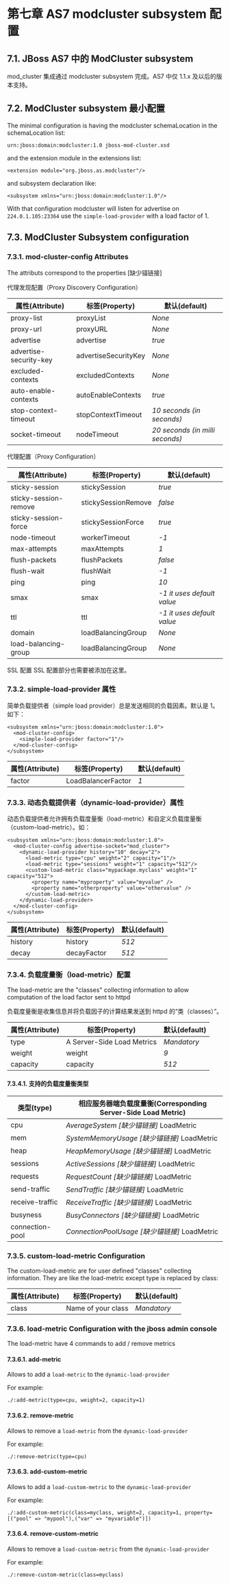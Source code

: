 # 第七章 AS7 modcluster subsystem 配置

## 7.1. JBoss AS7 中的 ModCluster subsystem

mod_cluster 集成通过 modcluster subsystem 完成。AS7 中仅 1.1.x 及以后的版本支持。

## 7.2. ModCluster subsystem 最小配置

The minimal configuration is having the modcluster schemaLocation in the schemaLocation list:

```
urn:jboss:domain:modcluster:1.0 jboss-mod-cluster.xsd
```

and the extension module in the extensions list:

```
<extension module="org.jboss.as.modcluster"/>
```

and subsystem declaration like:

```
<subsystem xmlns="urn:jboss:domain:modcluster:1.0"/>
```

With that configuration modcluster will listen for advertise on ```224.0.1.105:23364``` use the ```simple-load-provider``` with a load factor of 1.

## 7.3. ModCluster Subsystem configuration

### 7.3.1. mod-cluster-config Attributes

The attributs correspond to the properties [缺少锚链接]

代理发现配置（Proxy Discovery Configuration）

| 属性(Attribute) | 标签(Property) | 默认(default) |
| -- | -- | -- |
| proxy-list | proxyList | *None* |
| proxy-url | proxyURL | *None* |
| advertise | advertise | *true* |
| advertise-security-key | advertiseSecurityKey | *None* |
| excluded-contexts | excludedContexts | *None* |
| auto-enable-contexts | autoEnableContexts | *true* |
| stop-context-timeout | stopContextTimeout | *10 seconds (in seconds)* |
| socket-timeout | nodeTimeout | *20 seconds (in milli seconds)* |

代理配置（Proxy Configuration）

| 属性(Attribute) | 标签(Property) | 默认(default) |
| -- | -- | -- |
| sticky-session | stickySession | *true* |
| sticky-session-remove | stickySessionRemove | *false* |
| sticky-session-force | stickySessionForce | *true* |
| node-timeout | workerTimeout | *-1* |
| max-attempts | maxAttempts | *1* |
| flush-packets | flushPackets | *false* |
| flush-wait | flushWait | *-1* |
| ping | ping | *10* |
| smax | smax | *-1 it uses default value* |
| ttl | ttl | *-1 it uses default value* |
| domain | loadBalancingGroup | *None* |
| load-balancing-group | loadBalancingGroup | *None* |

SSL 配置
SSL 配置部分也需要被添加在这里。

### 7.3.2. simple-load-provider 属性

简单负载提供者（simple load provider）总是发送相同的负载因素。默认是 1。如下：

```
<subsystem xmlns="urn:jboss:domain:modcluster:1.0">
  <mod-cluster-config>
    <simple-load-provider factor="1"/>
  </mod-cluster-config>
</subsystem>
```

| 属性(Attribute) | 标签(Property) | 默认(default) |
| -- | -- | -- |
| factor | LoadBalancerFactor | *1* |

### 7.3.3. 动态负载提供者（dynamic-load-provider）属性

动态负载提供者允许拥有负载度量衡（load-metric）和自定义负载度量衡（custom-load-metric）。如：

```
<subsystem xmlns="urn:jboss:domain:modcluster:1.0">
  <mod-cluster-config advertise-socket="mod_cluster">
    <dynamic-load-provider history="10" decay="2">
      <load-metric type="cpu" weight="2" capacity="1"/>
      <load-metric type="sessions" weight="1" capacity="512"/>
      <custom-load-metric class="mypackage.myclass" weight="1" capacity="512">
        <property name="myproperty" value="myvalue" />
        <property name="otherproperty" value="othervalue" />
      </custom-load-metric>
    </dynamic-load-provider>
  </mod-cluster-config>
</subsystem>
```

| 属性(Attribute) | 标签(Property) | 默认(default) |
| -- | -- | -- |
| history | history | *512* |
| decay | decayFactor | *512* |

### 7.3.4. 负载度量衡（load-metric）配置

The load-metric are the "classes" collecting information to allow computation of the load factor sent to httpd

负载度量衡是收集信息并将负载因子的计算结果发送到 httpd 的“类（classes）”。

| 属性(Attribute) | 标签(Property) | 默认(default) |
| -- | -- | -- |
| type | A Server-Side Load Metrics | *Mandatory* |
| weight | weight | *9* |
| capacity | capacity | *512* |

#### 7.3.4.1. 支持的负载度量衡类型

| 类型(type) | 相应服务器端负载度量衡(Corresponding Server-Side Load Metric) |
| -- | -- |
| cpu | *AverageSystem [缺少锚链接]* LoadMetric |
| mem | *SystemMemoryUsage [缺少锚链接]* LoadMetric |
| heap | *HeapMemoryUsage [缺少锚链接]* LoadMetric |
| sessions | *ActiveSessions [缺少锚链接]* LoadMetric |
| requests | *RequestCount [缺少锚链接]* LoadMetric |
| send-traffic | *SendTraffic [缺少锚链接]* LoadMetric |
| receive-traffic | *ReceiveTraffic [缺少锚链接]* LoadMetric |
| busyness | *BusyConnectors [缺少锚链接]* LoadMetric |
| connection-pool | *ConnectionPoolUsage [缺少锚链接]* LoadMetric |

### 7.3.5. custom-load-metric Configuration

The custom-load-metric are for user defined "classes" collecting information. They are like the load-metric except type is replaced by class:

| 属性(Attribute) | 标签(Property) | 默认(default) |
| -- | -- | -- |
| class | Name of your class | *Mandatory* |

### 7.3.6. load-metric Configuration with the jboss admin console

The load-metric have 4 commands to add / remove metrics

#### 7.3.6.1. add-metric

Allows to add a ```load-metric``` to the ```dynamic-load-provider```

For example:

```
./:add-metric(type=cpu, weight=2, capacity=1)
```

#### 7.3.6.2. remove-metric

Allows to remove a ```load-metric``` from the ```dynamic-load-provider```

For example:

```
./:remove-metric(type=cpu)
```

#### 7.3.6.3. add-custom-metric

Allows to add a ```load-custom-metric``` to the ```dynamic-load-provider```

For example:

```
./:add-custom-metric(class=myclass, weight=2, capacity=1, property=[("pool" => "mypool"),("var" => "myvariable")])
```

#### 7.3.6.4. remove-custom-metric

Allows to remove a ```load-custom-metric``` from the ```dynamic-load-provider```

For example:

```
./:remove-custom-metric(class=myclass)
```







